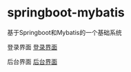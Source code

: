 # springboot-mybatis
基于Springboot和Mybatis的一个基础系统


登录界面
[登录界面](https://github.com/user-attachments/assets/75e9fa3d-5bc3-4991-bd7a-6d3fe80f5aea)


后台界面
[后台界面](https://github.com/user-attachments/assets/afa2a19f-40d3-4065-9b20-addf6b002f2e)
